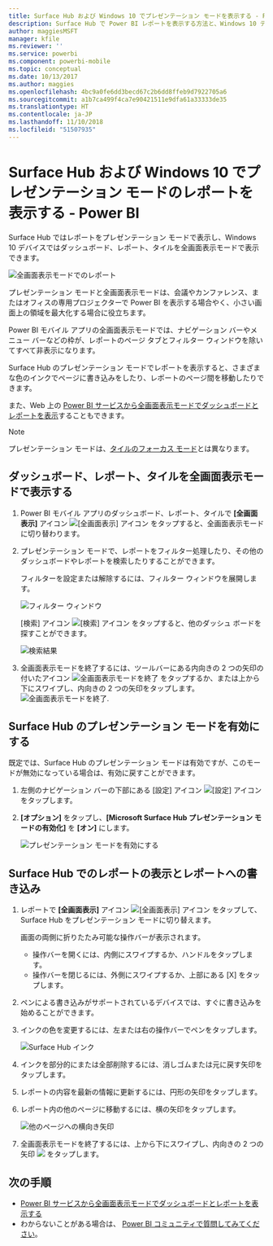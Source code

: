 ```yaml
---
title: Surface Hub および Windows 10 でプレゼンテーション モードを表示する - Power BI
description: Surface Hub で Power BI レポートを表示する方法と、Windows 10 デバイスで Power BI のダッシュボード、レポート、タイルを全画面表示モードで表示する方法について説明します。
author: maggiesMSFT
manager: kfile
ms.reviewer: ''
ms.service: powerbi
ms.component: powerbi-mobile
ms.topic: conceptual
ms.date: 10/13/2017
ms.author: maggies
ms.openlocfilehash: 4bc9a0fe6dd3becd67c2b6dd8ffeb9d7922705a6
ms.sourcegitcommit: a1b7ca499f4ca7e90421511e9dfa61a33333de35
ms.translationtype: HT
ms.contentlocale: ja-JP
ms.lasthandoff: 11/10/2018
ms.locfileid: "51507935"
---
```

# <a name="view-reports-in-presentation-mode-on-surface-hub-and-windows-10---power-bi"></a>Surface Hub および Windows 10 でプレゼンテーション モードのレポートを表示する - Power BI
Surface Hub ではレポートをプレゼンテーション モードで表示し、Windows 10 デバイスではダッシュボード、レポート、タイルを全画面表示モードで表示できます。 

![全画面表示モードでのレポート](./media/mobile-windows-10-app-presentation-mode/power-bi-presentation-mode.png)

プレゼンテーション モードと全画面表示モードは、会議やカンファレンス、またはオフィスの専用プロジェクターで Power BI を表示する場合やく、小さい画面上の領域を最大化する場合に役立ちます。 

Power BI モバイル アプリの全画面表示モードでは、ナビゲーション バーやメニュー バーなどの枠が、レポートのページ タブとフィルター ウィンドウを除いてすべて非表示になります。

Surface Hub のプレゼンテーション モードでレポートを表示すると、さまざまな色のインクでページに書き込みをしたり、レポートのページ間を移動したりできます。

また、Web 上の [Power BI サービスから全画面表示モードでダッシュボードとレポートを表示](../end-user-focus.md)することもできます。

> [!NOTE]
> プレゼンテーション モードは、[タイルのフォーカス モード](mobile-tiles-in-the-mobile-apps.md)とは異なります。
> 
> 

## <a name="display-dashboards-reports-and-tiles-in-full-screen-mode"></a>ダッシュボード、レポート、タイルを全画面表示モードで表示する
1. Power BI モバイル アプリのダッシュボード、レポート、タイルで **[全画面表示]** アイコン ![[全画面表示] アイコン](././media/mobile-windows-10-app-presentation-mode/power-bi-full-screen-icon.png) をタップすると、全画面表示モードに切り替わります。
2. プレゼンテーション モードで、レポートをフィルター処理したり、その他のダッシュボードやレポートを検索したりすることができます。
   
    フィルターを設定または解除するには、フィルター ウィンドウを展開します。
   
    ![フィルター ウィンドウ](./media/mobile-windows-10-app-presentation-mode/power-bi-windows-10-presentation-filter.png)
   
     [検索] アイコン ![[検索] アイコン](./media/mobile-windows-10-app-presentation-mode/power-bi-windows-10-presentation-search-icon.png) をタップすると、他のダッシュ ボードを探すことができます。
   
    ![検索結果](./media/mobile-windows-10-app-presentation-mode/power-bi-windows-10-search.png)
3. 全画面表示モードを終了するには、ツールバーにある内向きの 2 つの矢印の付いたアイコン ![全画面表示モードを終了](./media/mobile-windows-10-app-presentation-mode/power-bi-windows-10-exit-full-screen-icon.png) をタップするか、または上から下にスワイプし、内向きの 2 つの矢印をタップします。 ![全画面表示モードを終了](./media/mobile-windows-10-app-presentation-mode/power-bi-windows-10-exit-full-screen-hub-icon.png).

## <a name="turn-on-presentation-mode-for-surface-hub"></a>Surface Hub のプレゼンテーション モードを有効にする
既定では、Surface Hub のプレゼンテーション モードは有効ですが、このモードが無効になっている場合は、有効に戻すことができます。

1. 左側のナビゲーション バーの下部にある [設定] アイコン ![[設定] アイコン](./media/mobile-windows-10-app-presentation-mode/power-bi-settings-icon.png) をタップします。
2. **[オプション]** をタップし、**[Microsoft Surface Hub プレゼンテーション モードの有効化]** を **[オン]** にします。
   
    ![プレゼンテーション モードを有効にする](./media/mobile-windows-10-app-presentation-mode/power-bi-turn-on-presentation-mode.png)

## <a name="display-and-draw-on-reports-on-surface-hub"></a>Surface Hub でのレポートの表示とレポートへの書き込み
1. レポートで **[全画面表示]** アイコン ![[全画面表示] アイコン](././media/mobile-windows-10-app-presentation-mode/power-bi-full-screen-icon.png) をタップして、Surface Hub をプレゼンテーション モードに切り替えます。
   
    画面の両側に折りたたみ可能な操作バーが表示されます。 
   
   * 操作バーを開くには、内側にスワイプするか、ハンドルをタップします。
   * 操作バーを閉じるには、外側にスワイプするか、上部にある [X] をタップします。
2. ペンによる書き込みがサポートされているデバイスでは、すぐに書き込みを始めることができます。 
3. インクの色を変更するには、左または右の操作バーでペンをタップします。
   
    ![Surface Hub インク](./media/mobile-windows-10-app-presentation-mode/power-bi-windows-10-surface-hub-ink.png)
4. インクを部分的にまたは全部削除するには、消しゴムまたは元に戻す矢印をタップします。
5. レポートの内容を最新の情報に更新するには、円形の矢印をタップします。
6. レポート内の他のページに移動するには、横の矢印をタップします。
   
    ![他のページへの横向き矢印](./media/mobile-windows-10-app-presentation-mode/power-bi-windows-10-surface-hub-arrows.png)
7. 全画面表示モードを終了するには、上から下にスワイプし、内向きの 2 つの矢印 ![](./media/mobile-windows-10-app-presentation-mode/power-bi-windows-10-exit-full-screen-hub-icon.png) をタップします。

## <a name="next-steps"></a>次の手順
* [Power BI サービスから全画面表示モードでダッシュボードとレポートを表示する](../end-user-focus.md)
* わからないことがある場合は、 [Power BI コミュニティで質問してみてください](http://community.powerbi.com/)。

